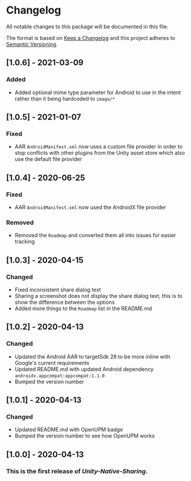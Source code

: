# Changelog
All notable changes to this package will be documented in this file.

The format is based on [Keep a Changelog](http://keepachangelog.com/en/1.0.0/)
and this project adheres to [Semantic Versioning](http://semver.org/spec/v2.0.0.html).

## [1.0.6] - 2021-03-09
### Added
- Added optional mime type parameter for Android to use in the intent rather than it being hardcoded to `image/*`

## [1.0.5] - 2021-01-07
### Fixed
- AAR `AndroidManifest.xml` now uses a custom file provider in order to stop conflicts with other plugins from the Unity asset store which also use the default file provider

## [1.0.4] - 2020-06-25
### Fixed
- AAR `AndroidManifest.xml` now used the AndroidX file provider

### Removed
- Removed the `Roadmap` and converted them all into issues for easier tracking

## [1.0.3] - 2020-04-15
### Changed
- Fixed inconsistent share dialog text
- Sharing a screenshot does not display the share dialog text, this is to show the difference between the options
- Added more things to the `Roadmap` list in the README.md

## [1.0.2] - 2020-04-13
### Changed
- Updated the Android AAR to targetSdk 28 to be more inline with Google's current requirements
- Updated README.md with updated Android dependency `androidx.appcompat:appcompat:1.1.0`
- Bumped the version number

## [1.0.1] - 2020-04-13
### Changed
- Updated README.md with OpenUPM badge
- Bumped the version number to see how OpenUPM works

## [1.0.0] - 2020-04-13
### This is the first release of *Unity-Native-Sharing*.
